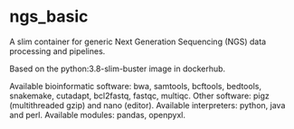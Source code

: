 # ngs_basic
A slim container for generic Next Generation Sequencing (NGS) data processing and pipelines.

Based on the python:3.8-slim-buster image in dockerhub.

Available bioinformatic software: bwa, samtools, bcftools, bedtools, snakemake, cutadapt, bcl2fastq, fastqc, multiqc.
Other software: pigz (multithreaded gzip) and nano (editor).
Available interpreters: python, java and perl.
Available modules: pandas, openpyxl.
